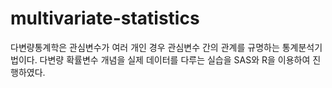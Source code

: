 # multivariate-statistics

다변량통계학은 관심변수가 여러 개인 경우 관심변수 간의 관계를 규명하는 통계분석기법이다. 
다변량 확률변수 개념을 실제 데이터를 다루는 실습을 SAS와 R을 이용하여 진행하였다.
